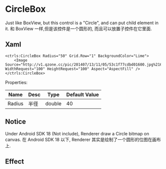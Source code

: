 # CircleBox
Just like BoxView, but this control is a "Circle", and can put child element in it.
和 BoxView 一样,但是该控件是一个圆形的, 而且可以放置子控件在它里面.

## Xaml
~~~
<ctrls:CircleBox Radius="50" Grid.Row="1" BackgroundColor="Lime">
    <Image Source="http://v1.qzone.cc/pic/201407/13/11/05/53c1f77cdbd01600.jpg%21600x600.jpg" WidthRequest="100" HeightRequest="100" Aspect="AspectFill" />
</ctrls:CircleBox>
~~~

Properties:

Name | Desc | Type | Default Value
|---|---|---|---|
Radius | 半径 | double | 40

## Notice
Under Android SDK 18 (Not include), Renderer draw a Circle bitmap on canvas.
在 Android SDK 18 以下, Renderer 其实是绘制了一个圆形的位图在画布上. 

## Effect
